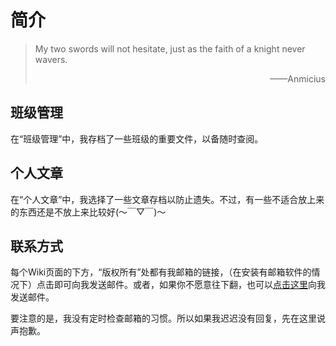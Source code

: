 # 简介

> My two swords will not hesitate, just as the faith of a knight never wavers.
>
> <p align="right">——Anmicius</p>
>
## 班级管理

在“班级管理”中，我存档了一些班级的重要文件，以备随时查阅。

## 个人文章

在“个人文章”中，我选择了一些文章存档以防止遗失。不过，有一些不适合放上来的东西还是不放上来比较好(～￣▽￣)～

## 联系方式

每个Wiki页面的下方，“版权所有”处都有我邮箱的链接，（在安装有邮箱软件的情况下）点击即可向我发送邮件。或者，如果你不愿意往下翻，也可以<a href="mailto: kevinyuhere@foxmail.com" target="_blank">点击这里</a>向我发送邮件。

要注意的是，我没有定时检查邮箱的习惯。所以如果我迟迟没有回复，先在这里说声抱歉。

